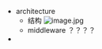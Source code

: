 - architecture
	- 结构 ![image.jpg](../assets/ef3a6fe2-6271-4b54-bea5-c90300cf6828-1115003.jpg)
	- middleware ？？？？
-